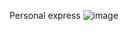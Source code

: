 Personal express
![image](https://user-images.githubusercontent.com/102604674/171722043-980d7210-9b35-403e-b122-c069d8223bb9.png)

